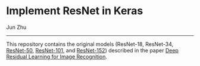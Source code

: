 # Implement ResNet in Keras

Jun Zhu

---

This repository contains the original models (ResNet-18, ResNet-34, [ResNet-50](http://ethereon.github.io/netscope/#/gist/db945b393d40bfa26006), [ResNet-101](http://ethereon.github.io/netscope/#/gist/b21e2aae116dc1ac7b50), and [ResNet-152](http://ethereon.github.io/netscope/#/gist/d38f3e6091952b45198b)) described in the paper [Deep Residual Learning for Image Recognition](http://arxiv.org/abs/1512.03385). 



